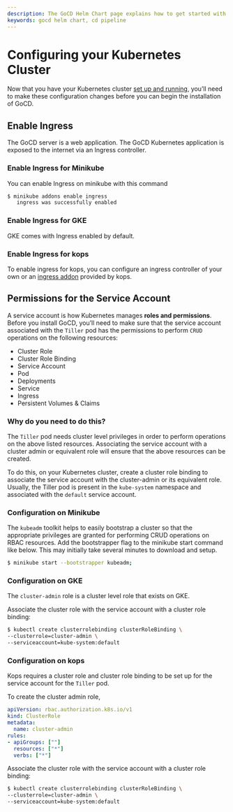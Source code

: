 ```yaml
---
description: The GoCD Helm Chart page explains how to get started with GoCD for kubernetes using Helm.
keywords: gocd helm chart, cd pipeline
---
```


# Configuring your Kubernetes Cluster 

Now that you have your Kubernetes cluster [set up and running](prerequisites.md), you’ll need to make these configuration changes before you can begin the installation of GoCD. 

## Enable Ingress

The GoCD server is a web application. The GoCD Kubernetes application is exposed to the internet via an Ingress controller.

### Enable Ingress for Minikube

You can enable Ingress on minikube with this command

```bash
$ minikube addons enable ingress
   ingress was successfully enabled
```

### Enable Ingress for GKE
GKE comes with Ingress enabled by default. 

### Enable Ingress for kops
To enable ingress for kops, you can configure an ingress controller of your own or an [ingress addon](https://github.com/kubernetes/kops/tree/master/addons) provided by kops. 

## Permissions for the Service Account 

A service account is how Kubernetes manages **roles and permissions**. Before you install GoCD, you’ll need to make sure that the service account associated with the `Tiller` pod has the permissions to perform `CRUD` operations on the following resources:
 
- Cluster Role
- Cluster Role Binding
- Service Account
- Pod
- Deployments
- Service
- Ingress
- Persistent Volumes & Claims

### Why do you need to do this? 

The `Tiller` pod needs cluster level privileges in order to perform operations on the above listed resources. Associating the service account with a cluster admin or equivalent role will ensure that the above resources can be created.

To do this, on your Kubernetes cluster, create a cluster role binding to associate the service account with the cluster-admin or its equivalent role. Usually, the Tiller pod is present in the `kube-system` namespace and associated with the `default` service account.

### Configuration on Minikube

The `kubeadm` toolkit helps to easily bootstrap a cluster so that the appropriate privileges are granted for performing CRUD operations on RBAC resources.
Add the bootstrapper flag to the minikube start command like below. This may initially take several minutes to download and setup.

```bash
$ minikube start --bootstrapper kubeadm;
```

### Configuration on GKE
The `cluster-admin` role is a cluster level role that exists on GKE.

Associate the cluster role with the service account with a cluster role binding:
```bash
$ kubectl create clusterrolebinding clusterRoleBinding \
--clusterrole=cluster-admin \
--serviceaccount=kube-system:default
```

### Configuration on kops

Kops requires a cluster role and cluster role binding to be set up for the service account for the `Tiller` pod.

To create the cluster admin role,

```yaml
apiVersion: rbac.authorization.k8s.io/v1
kind: ClusterRole
metadata:
  name: cluster-admin
rules:
- apiGroups: [""]
  resources: ["*"]
  verbs: ["*"]
```

Associate the cluster role with the service account with a cluster role binding:
```bash
$ kubectl create clusterrolebinding clusterRoleBinding \
--clusterrole=cluster-admin \
--serviceaccount=kube-system:default
```
